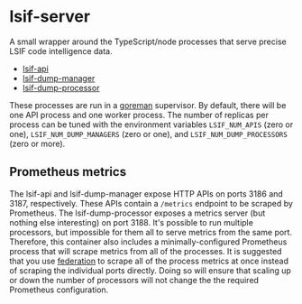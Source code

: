 # lsif-server

A small wrapper around the TypeScript/node processes that serve precise LSIF code intelligence data.

- [lsif-api](../../lsif/src/api/api.ts)
- [lsif-dump-manager](../../lsif/src/dump-manager/dump-manager.ts)
- [lsif-dump-processor](../../lsif/src/dump-processor/dump-processor.ts)

These processes are run in a [goreman](https://github.com/mattn/goreman) supervisor. By default, there will be one API process and one worker process. The number of replicas per process can be tuned with the environment variables `LSIF_NUM_APIS` (zero or one), `LSIF_NUM_DUMP_MANAGERS` (zero or one), and `LSIF_NUM_DUMP_PROCESSORS` (zero or more).

## Prometheus metrics

The lsif-api and lsif-dump-manager expose HTTP APIs on ports 3186 and 3187, respectively. These APIs contain a `/metrics` endpoint to be scraped by Prometheus. The lsif-dump-processor exposes a metrics server (but nothing else interesting) on port 3188. It's possible to run multiple processors, but impossible for them all to serve metrics from the same port. Therefore, this container also includes a minimally-configured Prometheus process that will scrape metrics from all of the processes. It is suggested that you use [federation](https://prometheus.io/docs/prometheus/latest/federation/) to scrape all of the process metrics at once instead of scraping the individual ports directly. Doing so will ensure that scaling up or down the number of processors will not change the the required Prometheus configuration.
